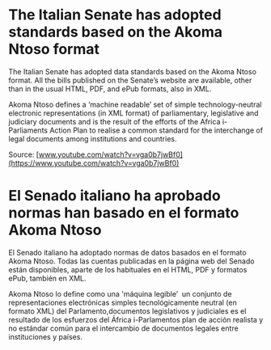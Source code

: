 # The Italian Senate has adopted standards based on the Akoma Ntoso format

The Italian Senate has adopted data standards based on the Akoma Ntoso format. All the bills published on the Senate’s website are available, other than in the usual HTML, PDF, and ePub formats, also in XML.

Akoma Ntoso defines a ‘machine readable’ set of simple technology-neutral electronic representations (in XML format) of parliamentary, legislative and judiciary documents and is the result of the efforts of the Africa i-Parliaments Action Plan to realise a common standard for the interchange of legal documents among institutions and countries.

Source: [www.youtube.com/watch?v=vga0b7jwBf0](https://www.youtube.com/watch?v=vga0b7jwBf0)

# El Senado italiano ha aprobado normas han basado en el formato Akoma Ntoso

El Senado italiano ha  adoptado normas de datos basados en el formato Akoma Ntoso. Todas las cuentas publicadas en la página web del Senado están disponibles, aparte de los habituales en el HTML, PDF y formatos ePub, también en XML.

Akoma Ntoso lo define como una 'máquina legible’  un conjunto de representaciones electrónicas simples tecnológicamente neutral (en formato XML) del Parlamento,documentos legislativos y judiciales es el resultado de los esfuerzos del África i-Parlamentos plan de acción realista y no estándar común para el intercambio de documentos legales entre instituciones y países.
